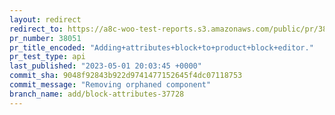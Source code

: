 ```yaml
---
layout: redirect
redirect_to: https://a8c-woo-test-reports.s3.amazonaws.com/public/pr/38051/api/index.html
pr_number: 38051
pr_title_encoded: "Adding+attributes+block+to+product+block+editor."
pr_test_type: api
last_published: "2023-05-01 20:03:45 +0000"
commit_sha: 9048f92843b922d9741477152645f4dc07118753
commit_message: "Removing orphaned component"
branch_name: add/block-attributes-37728
---
```

